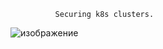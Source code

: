               Securing k8s clusters.
![изображение](https://github.com/user-attachments/assets/91f45b6a-3e6e-491c-bbd5-78fb308dfc80)
